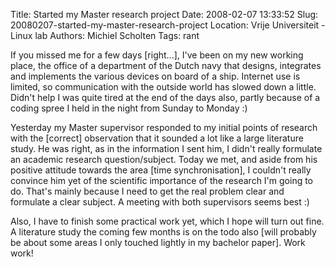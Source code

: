 Title: Started my Master research project
Date: 2008-02-07 13:33:52
Slug: 20080207-started-my-master-research-project
Location: Vrije Universiteit - Linux lab
Authors: Michiel Scholten
Tags: rant

<p>If you missed me for a few days [right...], I've been on my new working place, the office of a department of the Dutch navy that designs, integrates and implements the various devices on board of a ship. Internet use is limited, so communication with the outside world has slowed down a little. Didn't help I was quite tired at the end of the days also, partly because of a coding spree I held in the night from Sunday to Monday :)</p>

<p>Yesterday my Master supervisor responded to my initial points of research with the [correct] observation that it sounded a lot like a large literature study. He was right, as in the information I sent him, I didn't really formulate an academic research question/subject. Today we met, and aside from his positive attitude towards the area [time synchronisation], I couldn't really convince him yet of the scientific importance of the research I'm going to do. That's mainly because I need to get the real problem clear and formulate a clear subject. A meeting with both supervisors seems best :)</p>

<p>Also, I have to finish some practical work yet, which I hope will turn out fine. A literature study the coming few months is on the todo also [will probably be about some areas I only touched lightly in my bachelor paper]. Work work!</p>